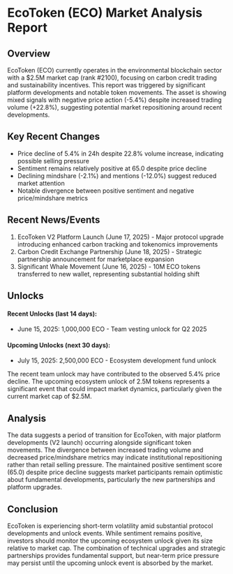 # EcoToken (ECO) Market Analysis Report

## Overview
EcoToken (ECO) currently operates in the environmental blockchain sector with a $2.5M market cap (rank #2100), focusing on carbon credit trading and sustainability incentives. This report was triggered by significant platform developments and notable token movements. The asset is showing mixed signals with negative price action (-5.4%) despite increased trading volume (+22.8%), suggesting potential market repositioning around recent developments.

## Key Recent Changes
- Price decline of 5.4% in 24h despite 22.8% volume increase, indicating possible selling pressure
- Sentiment remains relatively positive at 65.0 despite price decline
- Declining mindshare (-2.1%) and mentions (-12.0%) suggest reduced market attention
- Notable divergence between positive sentiment and negative price/mindshare metrics

## Recent News/Events
1. EcoToken V2 Platform Launch (June 17, 2025) - Major protocol upgrade introducing enhanced carbon tracking and tokenomics improvements
2. Carbon Credit Exchange Partnership (June 18, 2025) - Strategic partnership announcement for marketplace expansion
3. Significant Whale Movement (June 16, 2025) - 10M ECO tokens transferred to new wallet, representing substantial holding shift

## Unlocks

#### Recent Unlocks (last 14 days):
- June 15, 2025: 1,000,000 ECO - Team vesting unlock for Q2 2025

#### Upcoming Unlocks (next 30 days):
- July 15, 2025: 2,500,000 ECO - Ecosystem development fund unlock

The recent team unlock may have contributed to the observed 5.4% price decline. The upcoming ecosystem unlock of 2.5M tokens represents a significant event that could impact market dynamics, particularly given the current market cap of $2.5M.

## Analysis
The data suggests a period of transition for EcoToken, with major platform developments (V2 launch) occurring alongside significant token movements. The divergence between increased trading volume and decreased price/mindshare metrics may indicate institutional repositioning rather than retail selling pressure. The maintained positive sentiment score (65.0) despite price decline suggests market participants remain optimistic about fundamental developments, particularly the new partnerships and platform upgrades.

## Conclusion
EcoToken is experiencing short-term volatility amid substantial protocol developments and unlock events. While sentiment remains positive, investors should monitor the upcoming ecosystem unlock given its size relative to market cap. The combination of technical upgrades and strategic partnerships provides fundamental support, but near-term price pressure may persist until the upcoming unlock event is absorbed by the market.